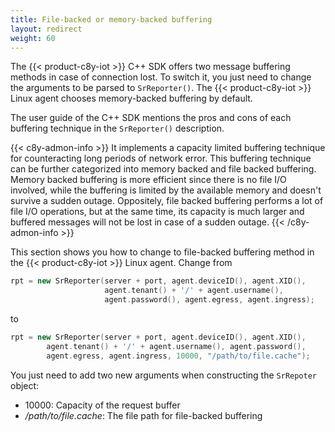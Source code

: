 ```yaml
---
title: File-backed or memory-backed buffering
layout: redirect
weight: 60
---
```


The {{< product-c8y-iot >}} C++ SDK offers two message buffering methods in case of connection lost. To switch it, you just need to change the arguments to be parsed to `SrReporter()`. The {{< product-c8y-iot >}} Linux agent chooses memory-backed buffering by default.

The user guide of the  C++ SDK mentions the pros and cons of each buffering technique in the `SrReporter()` description.

{{< c8y-admon-info >}}
It implements a capacity limited buffering technique for counteracting long periods of network error. This buffering technique can be further categorized into memory backed and file backed buffering. Memory backed buffering is more efficient since there is no file I/O involved, while the buffering is limited by the available memory and doesn't survive a sudden outage. Oppositely, file backed buffering performs a lot of file I/O operations, but at the same time, its capacity is much larger and buffered messages will not be lost in case of a sudden outage.
{{< /c8y-admon-info >}}

This section shows you how to change to file-backed buffering method in the {{< product-c8y-iot >}} Linux agent. Change from

```cpp
rpt = new SrReporter(server + port, agent.deviceID(), agent.XID(),
                     agent.tenant() + '/' + agent.username(),
                     agent.password(), agent.egress, agent.ingress);
```

to

```cpp
rpt = new SrReporter(server + port, agent.deviceID(), agent.XID(),
        agent.tenant() + '/' + agent.username(), agent.password(),
        agent.egress, agent.ingress, 10000, "/path/to/file.cache");
```

You just need to add two new arguments when constructing the `SrRepoter` object:
- 10000: Capacity of the request buffer
- _/path/to/file.cache_: The file path for file-backed buffering
